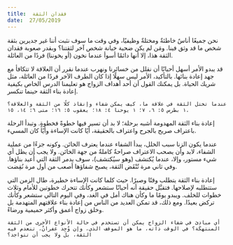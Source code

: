 ```yaml
---
title:  فقدان الثقة
date:  27/05/2019
---
```


نحن جميعًا أناسٌ خاطئةٌ ومختلةٌ وظيفيًا، وفي وقت ما سوف نثبت أننا غير جديرين بثقة شخص ما قد وثق فينا. ومَن لم يكن ضحية خيانة شخص آخر لثقتنا؟ وبقدر صعوبة فقدان الثقة هذا، إلا أنها دائمًا أسوأ عندما نخون (أو يخوننا) فردًا من العائلة.

قد يبدو الأمر أسهل أحيانًا أن نقلل من خسائرنا ونهرب عندما نقرر أن العلاقة لا تتكافأ مع جهد إعادة بنائها. بالتأكيد، الأمر ليس سهلًا إذا كان الطرف الآخر فردًا من العائلة، مثل شريك الحياة. بل يمكنك القول أن أحد أهداف الزواج هو تعليمنا الدرس الخاص بكيفية إعادة بناء الثقة حينما تنكسر.

`عندما تختل الثقة في علاقة ما، كيف يمكن شفاء وإنقاذ كلًا من الثقة والعلاقة؟ ١ بطرس ٥: ٦، ٧؛ ١ يوحنا ٤: ١٨؛ يعقوب ٥: ١٦؛ متى ٦: ١٤، ١٥.`

إعادة بناء الثقة المهدومة أشبه برحلة؛ لا بد أن تسير فيها خطوةً فخطوةٍ. وتبدأ الرحلة باعتراف صريح بالجرح واعتراف بالحقيقة، أيًا كانت الإساءة وأيًا كان المسيء.

عندما يكون الزنا سبب الخلل، يبدأ الشفاء عندما يعترف الخائن. وكونه جزءًا من عملية الشفاء، لابد وأن يصحب الاعتراف صراحةٌ كاملةٌ من جهة الخائن. ولا يجب أن يظل أي شيء مستور، وإلا، عندما يُكتشف (وهو سيُكتشف)، سوف يدمر الثقة التي أُعيد بناؤها. وفي ثاني مرة تُنْقَض الثقة، يصبح شفاؤها أصعب من أول مرة نُقِضت.

إعادة بناء الثقة يتطلب وقتًا وصبرًا. حيث كلما كانت الإساءة خطيرة، طال الزمن التي ستتطلبه لإصلاحها. فتقبَّل حقيقة أنه أحيانًا ستشعر وكأنك تتحرك خطوتين للأمام وثلاث خطوات للخلف. ويبدو يومًا ما وكأن هناك أمل في الغد، وفي اليوم التالي ستشعر وكأنك تركض بعيدًا. ومع ذلك، قد تمكن العديد من الناس من إعادة بناء علاقتهم المتهدمة بل وخلق زواج أعمق وأكثر حميمية ورضاءً.

`أي مبادئ في شفاء الزواج يمكن أن تستخدم في حالة الأنواع الأخرى من الثقة المنتهكَة؟ في الوقت ذاته، ما هو الموقف الذي، وإن وُجِد غفرانٌ، تنعدم فيه الثقة، بل ولا يجب أن تتواجد؟`